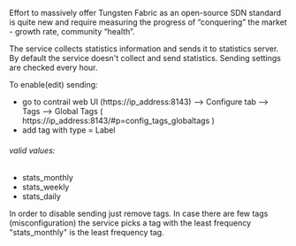 Effort to massively offer Tungsten Fabric as an open-source SDN standard is quite new and require measuring the progress of “conquering” the market - growth rate, community “health”.

The service collects statistics information and sends it to statistics server.
By default the service doesn't collect and send statistics.
Sending settings are checked every hour.

To enable(edit) sending:
  - go to contrail web UI (https://ip_address:8143) --> Configure tab --> Tags --> Global Tags
( https://ip_address:8143/#p=config_tags_globaltags )
  - add tag with type = Label

###### valid values:
* stats_monthly
* stats_weekly
* stats_daily

In order to disable sending just remove tags.
In case there are few tags (misconfiguration) the service picks a tag with the least frequency
"stats_monthly" is the least frequency tag.

